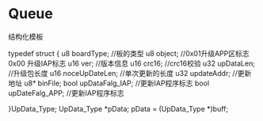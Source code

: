 # Queue
结构化模板

typedef struct
{
    u8 boardType;                        //板的类型
    u8 object;                           //0x01升级APP区标志 0x00 升级IAP标志 
    u16 ver;                             //版本信息
    u16 crc16;                           //crc16校验
    u32 upDataLen;                       //升级包长度
    u16 noceUpDateLen;                  //单次更新的长度
    u32 updateAddr;                     //更新地址
    u8*  binFile;
    bool upDataFalg_IAP;                //更新IAP程序标志
    bool upDateFalg_APP;                //更新IAP程序标志
      
}UpData_Type;
 UpData_Type *pData;
  pData = (UpData_Type *)buff;




